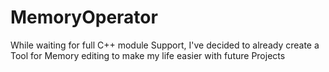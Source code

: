 # MemoryOperator
While waiting for full C++ module Support, I've decided to already create a Tool for Memory editing to make my life easier with future Projects
